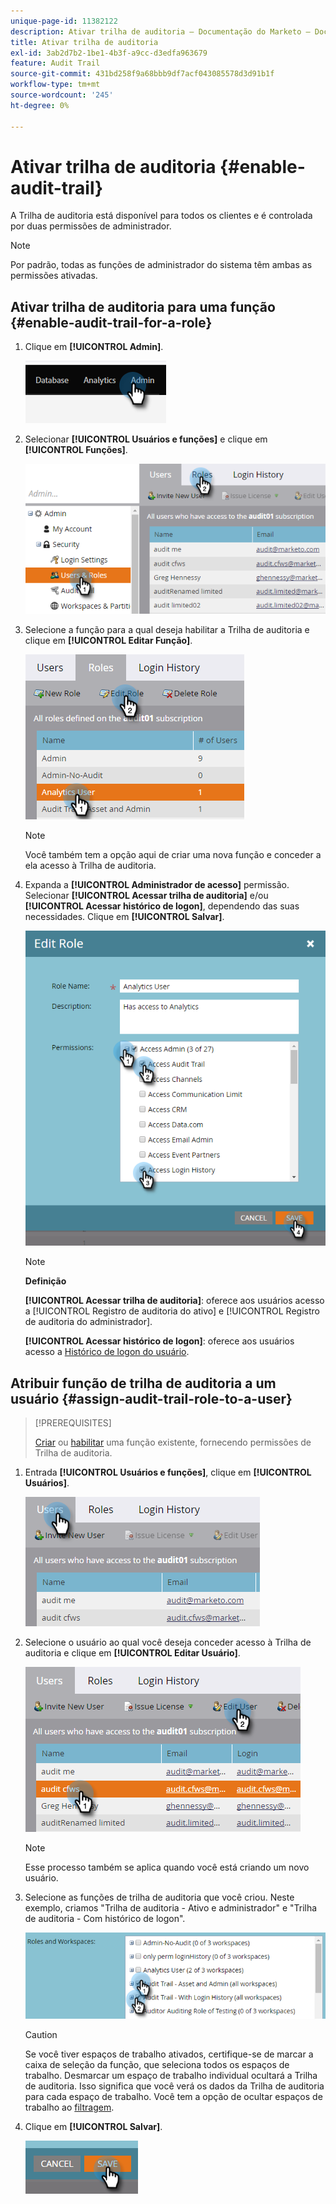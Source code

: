 ```yaml
---
unique-page-id: 11382122
description: Ativar trilha de auditoria — Documentação do Marketo — Documentação do produto
title: Ativar trilha de auditoria
exl-id: 3ab2d7b2-1be1-4b3f-a9cc-d3edfa963679
feature: Audit Trail
source-git-commit: 431bd258f9a68bbb9df7acf043085578d3d91b1f
workflow-type: tm+mt
source-wordcount: '245'
ht-degree: 0%

---
```


# Ativar trilha de auditoria {#enable-audit-trail}

A Trilha de auditoria está disponível para todos os clientes e é controlada por duas permissões de administrador.

>[!NOTE]
>
>Por padrão, todas as funções de administrador do sistema têm ambas as permissões ativadas.

## Ativar trilha de auditoria para uma função {#enable-audit-trail-for-a-role}

1. Clique em **[!UICONTROL Admin]**.

   ![](assets/enable-audit-trail-1.png)

1. Selecionar **[!UICONTROL Usuários e funções]** e clique em **[!UICONTROL Funções]**.

   ![](assets/enable-audit-trail-2.png)

1. Selecione a função para a qual deseja habilitar a Trilha de auditoria e clique em **[!UICONTROL Editar Função]**.

   ![](assets/enable-audit-trail-3.png)

   >[!NOTE]
   >
   >Você também tem a opção aqui de criar uma nova função e conceder a ela acesso à Trilha de auditoria.

1. Expanda a **[!UICONTROL Administrador de acesso]** permissão. Selecionar **[!UICONTROL Acessar trilha de auditoria]** e/ou **[!UICONTROL Acessar histórico de logon]**, dependendo das suas necessidades. Clique em **[!UICONTROL Salvar]**.

   ![](assets/enable-audit-trail-4.png)

   >[!NOTE]
   >
   >**Definição**
   >
   >**[!UICONTROL Acessar trilha de auditoria]**: oferece aos usuários acesso a [!UICONTROL Registro de auditoria do ativo] e [!UICONTROL Registro de auditoria do administrador].
   >
   >**[!UICONTROL Acessar histórico de logon]**: oferece aos usuários acesso a [Histórico de logon do usuário](/help/marketo/product-docs/administration/audit-trail/user-login-history.md).

## Atribuir função de trilha de auditoria a um usuário {#assign-audit-trail-role-to-a-user}

>[!PREREQUISITES]
>
>[Criar](/help/marketo/product-docs/administration/users-and-roles/create-delete-edit-and-change-a-user-role.md#create-a-role) ou [habilitar](#enable-audit-trail) uma função existente, fornecendo permissões de Trilha de auditoria.

1. Entrada **[!UICONTROL Usuários e funções]**, clique em **[!UICONTROL Usuários]**.

   ![](assets/enable-audit-trail-5.png)

1. Selecione o usuário ao qual você deseja conceder acesso à Trilha de auditoria e clique em **[!UICONTROL Editar Usuário]**.

   ![](assets/enable-audit-trail-6.png)

   >[!NOTE]
   >
   >Esse processo também se aplica quando você está criando um novo usuário.

1. Selecione as funções de trilha de auditoria que você criou. Neste exemplo, criamos &quot;Trilha de auditoria - Ativo e administrador&quot; e &quot;Trilha de auditoria - Com histórico de logon&quot;.

   ![](assets/enable-audit-trail-7.png)

   >[!CAUTION]
   >
   >Se você tiver espaços de trabalho ativados, certifique-se de marcar a caixa de seleção da função, que seleciona todos os espaços de trabalho. Desmarcar um espaço de trabalho individual ocultará a Trilha de auditoria. Isso significa que você verá os dados da Trilha de auditoria para cada espaço de trabalho. Você tem a opção de ocultar espaços de trabalho ao [filtragem](/help/marketo/product-docs/administration/audit-trail/filtering-in-audit-trail.md).

1. Clique em **[!UICONTROL Salvar]**.

   ![](assets/enable-audit-trail-8.png)
